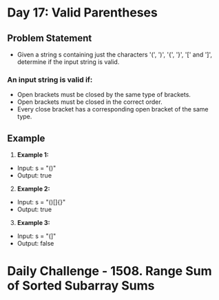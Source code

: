 # Day 17: Valid Parentheses

## Problem Statement
- Given a string s containing just the characters '(', ')', '{', '}', '[' and ']', determine if the input string is valid.

### An input string is valid if:
- Open brackets must be closed by the same type of brackets.
- Open brackets must be closed in the correct order.
- Every close bracket has a corresponding open bracket of the same type.

## Example

1. **Example 1:**
- Input: s = "()"
- Output: true

2. **Example 2:**
- Input: s = "()[]{}"
- Output: true

3. **Example 3:**
- Input: s = "(]"
- Output: false


# Daily Challenge - 1508. Range Sum of Sorted Subarray Sums
